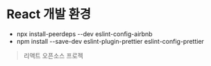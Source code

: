 # React 개발 환경

- npx install-peerdeps --dev eslint-config-airbnb
- npm install --save-dev eslint-plugin-prettier eslint-config-prettier



> 리액트 오픈소스 프로젝
